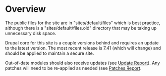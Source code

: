 # Overview

The public files for the site are in "sites/default/files" which is best practice, although there is a "sites/default/files.old" directory that may be taking up unnecessary disk space.

Drupal core for this site is a couple versions behind and requires an update to the latest version. The most recent release is 7.41 (which will change) and should be applied to maintain a secure site.

Out-of-date modules should also receive updates (see [Update Report](update_report.md)). Any patches will need to be re-applied as needed (see [Patches Report](patches_report.md).